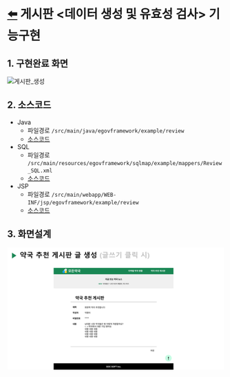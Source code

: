 # [⬅️](https://github.com/code-sum/ITO_Dev) 게시판 <데이터 생성 및 유효성 검사> 기능구현


## 1. 구현완료 화면
![게시판_생성](https://github.com/code-sum/ITO_Dev/assets/106902415/0def5ffd-e4af-4d1c-954d-806706c51020)

## 2. 소스코드
- Java
  - 파일경로 `/src/main/java/egovframework/example/review`
  - [소스코드](../src/main/java/egovframework/example/review)  
- SQL
  - 파일경로 `/src/main/resources/egovframework/sqlmap/example/mappers/Review_SQL.xml`
  - [소스코드](../src/main/resources/egovframework/sqlmap/example/mappers/Review_SQL.xml) 
- JSP
  - 파일경로 `/src/main/webapp/WEB-INF/jsp/egovframework/example/review`
  - [소스코드](../src/main/webapp/WEB-INF/jsp/egovframework/example/review) 

## 3. 화면설계
![게시판_생성_화면설계](img/06-게시판생성.png)